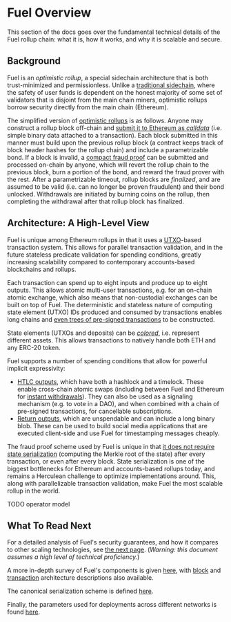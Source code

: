 Fuel Overview
===

This section of the docs goes over the fundamental technical details of the Fuel rollup chain: what it is, how it works, and why it is scalable and secure.

Background
---

Fuel is an _optimistic rollup_, a special sidechain architecture that is both trust-minimized and permissionless. Unlike a [traditional sidechain](https://blockstream.com/sidechains.pdf), where the safety of user funds is dependent on the honest majority of some set of validators that is disjoint from the main chain miners, optimistic rollups borrow security directly from the main chain (Ethereum).

The simplified version of [optimistic rollups](https://ethresear.ch/t/minimal-viable-merged-consensus/5617) is as follows. Anyone may construct a rollup block off-chain and [submit it to Ethereum as _calldata_](https://vitalik.ca/general/2019/08/28/hybrid_layer_2.html) (i.e. simple binary data attached to a transaction). Each block submitted in this manner must build upon the previous rollup block (a contract keeps track of block header hashes for the rollup chain) and include a parametrizable bond. If a block is invalid, a [compact fraud proof](https://arxiv.org/abs/1809.09044) can be submitted and processed on-chain by anyone, which will revert the rollup chain to the previous block, burn a portion of the bond, and reward the fraud prover with the rest. After a parametrizable timeout, rollup blocks are _finalized_, and are assumed to be valid (i.e. can no longer be proven fraudulent) and their bond unlocked. Withdrawals are initiated by burning coins on the rollup, then completing the withdrawal after that rollup block has finalized.

Architecture: A High-Level View
---

Fuel is unique among Ethereum rollups in that it uses a [UTXO](https://github.com/bitcoinbook/bitcoinbook/blob/develop/ch06.asciidoc#transaction-outputs-and-inputs)-based transaction system. This allows for parallel transaction validation, and in the future stateless predicate validation for spending conditions, greatly increasing scalability compared to contemporary accounts-based blockchains and rollups.

Each transaction can spend up to eight inputs and produce up to eight outputs. This allows atomic multi-user transactions, e.g. for an on-chain atomic exchange, which also means that non-custodial exchanges can be built on top of Fuel. The deterministic and stateless nature of computing state element (UTXO) IDs produced and consumed by transactions enables long chains and [even trees of pre-signed transactions](../../4.%20Tools%20and%20Applications/1.%20Token%20Minting.md) to be constructed.

State elements (UTXOs and deposits) can be [_colored_](https://en.bitcoin.it/wiki/Colored_Coins), i.e. represent different assets. This allows transactions to natively handle both ETH and any ERC-20 token.

Fuel supports a number of spending conditions that allow for powerful implicit expressivity:
- [HTLC outputs](https://en.bitcoin.it/wiki/Hash_Time_Locked_Contracts), which have both a hashlock and a timelock. These enable cross-chain atomic swaps (including between Fuel and Ethereum for [instant withdrawals](./../../4.%20Tools%20and%20Applications/0.%20Fast%20Withdrawals.md)). They can also be used as a signaling mechanism (e.g. to vote in a DAO), and when combined with a chain of pre-signed transactions, for cancellable subscriptions.
- [Return outputs](https://en.bitcoin.it/wiki/OP_RETURN), which are unspendable and can include a long binary blob. These can be used to build social media applications that are executed client-side and use Fuel for timestamping messages cheaply.

The fraud proof scheme used by Fuel is unique in that [it does not require state serialization](https://ethresear.ch/t/compact-fraud-proofs-for-utxo-chains-without-intermediate-state-serialization/5885) (computing the Merkle root of the state) after every transaction, or even after every block. State serialization is one of the biggest bottlenecks for Ethereum and accounts-based rollups today, and remains a Herculean challenge to optimize implementations around. This, along with parallelizable transaction validation, make Fuel the most scalable rollup in the world.

TODO operator model

What To Read Next
---

For a detailed analysis of Fuel's security guarantees, and how it compares to other scaling technologies, see [the next page](2.%20Security%20Analysis.md). (_Warning: this document assumes a high level of technical proficiency._)

A more in-depth survey of Fuel's components is given [here](6.%20System%20Description%20Primer.md), with [block](3.%20Block%20Architecture.md) and [transaction](4.%20Transaction%20Architecture.md) architecture descriptions also available.

The canonical serialization scheme is defined [here](5.%20Serialization.md).

Finally, the parameters used for deployments across different networks is found [here](7.%20Deployment%20Parameters.md).
